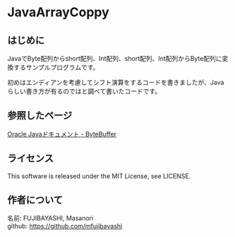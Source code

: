 # JavaArrayCoppy
## はじめに

JavaでByte配列からshort配列、Int配列、short配列、Int配列からByte配列に変換するサンプルプログラムです。

初めはエンディアンを考慮してシフト演算をするコードを書きましたが、Javaらしい書き方が有るのではと調べて書いたコードです。

## 参照したページ
[Oracle Javaドキュメント - ByteBuffer](https://docs.oracle.com/javase/jp/8/docs/api/java/nio/ByteBuffer.html)

## ライセンス

This software is released under the MIT License, see LICENSE.

## 作者について
名前: FUJIBAYASHI, Masanori  
github: https://github.com/mfujibayashi
